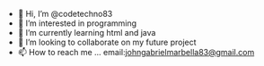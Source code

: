 - 👋 Hi, I’m @codetechno83
- 👀 I’m interested in programming
- 🌱 I’m currently learning html and java
- 💞️ I’m looking to collaborate on my future project
- 📫 How to reach me ... email:johngabrielmarbella83@gmail.com

<!---
codetechno83/codetechno83 is a ✨ special ✨ repository because its `README.md` (this file) appears on your GitHub profile.
You can click the Preview link to take a look at your changes.
--->
